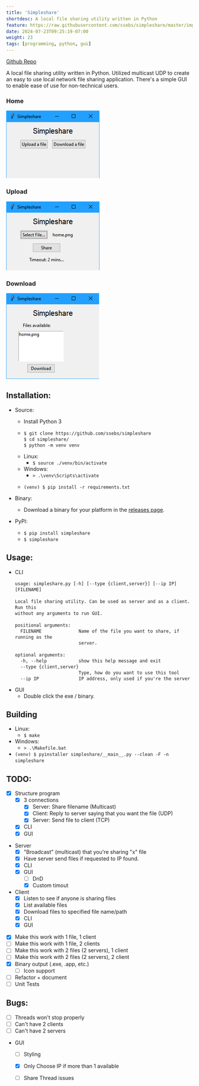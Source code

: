 ```yaml
---
title: 'Simpleshare'
shortdesc: A local file sharing utility written in Python
feature: https://raw.githubusercontent.com/ssebs/simpleshare/master/img/upload.png
date: 2024-07-23T09:25:19-07:00
weight: 23
tags: [programming, python, gui]
---
```

[Github Repo](https://github.com/ssebs/simpleshare)

A local file sharing utility written in Python. Utilized multicast UDP to create an easy to use local network file sharing application. There's a simple GUI to enable ease of use for non-technical users.

### Home
![home](https://raw.githubusercontent.com/ssebs/simpleshare/master/img/home.png)

### Upload
![upload](https://raw.githubusercontent.com/ssebs/simpleshare/master/img/upload.png)

### Download
![download](https://raw.githubusercontent.com/ssebs/simpleshare/master/img/download.png)

## Installation:
- Source:
  - Install Python 3
  - ```
    $ git clone https://github.com/ssebs/simpleshare
    $ cd simpleshare/
    $ python -m venv venv
    ```
  - Linux: 
    - `$ source ./venv/bin/activate`
  - Windows: 
    - `> .\venv\Scripts\activate`
  - ```
    (venv) $ pip install -r requirements.txt
    ```
- Binary:
  - Download a binary for your platform in the [releases page](https://github.com/ssebs/simpleshare/releases).

- PyPI:
  - `$ pip install simpleshare`
  - `$ simpleshare`

## Usage:
- CLI
  ```
  usage: simpleshare.py [-h] [--type {client,server}] [--ip IP] [FILENAME]

  Local file sharing utility. Can be used as server and as a client. Run this
  without any arguments to run GUI.

  positional arguments:
    FILENAME              Name of the file you want to share, if running as the
                          server.

  optional arguments:
    -h, --help            show this help message and exit
    --type {client,server}
                          Type, how do you want to use this tool
    --ip IP               IP address, only used if you're the server
  ```
- GUI
  - Double click the exe / binary.

## Building
- Linux:
  - `$ make`
- Windows:
  - `> .\Makefile.bat`
- `(venv) $ pyinstaller simpleshare/__main__.py --clean -F -n simpleshare`


## TODO:
- [x] Structure program
  - [x] 3 connections
    - [x] Server: Share filename (Multicast)
    - [x] Client: Reply to server saying that you want the file (UDP)
    - [x] Server: Send file to client (TCP)
  - [x] CLI
  - [x] GUI
- Server
  - [x] "Broadcast" (multicast) that you're sharing "x" file
  - [x] Have server send files if requested to IP found.
  - [x] CLI
  - [x] GUI
    - [ ] DnD
    - [x] Custom timout
- Client
  - [x] Listen to see if anyone is sharing files
  - [x] List available files
  - [x] Download files to specified file name/path
  - [x] CLI
  - [x] GUI
- [x] Make this work with 1 file, 1 client
- [ ] Make this work with 1 file, 2 clients
- [ ] Make this work with 2 files (2 servers), 1 client
- [ ] Make this work with 2 files (2 servers), 2 client
- [x] Binary output (.exe, .app, etc.)
  - [ ] Icon support
- [ ] Refactor + document
- [ ] Unit Tests

## Bugs:
- [ ] Threads won't stop properly
- [ ] Can't have 2 clients
- [ ] Can't have 2 servers
- GUI 
  - [ ] Styling
  - [x] Only Choose IP if more than 1 available
  - [ ] Share Thread issues

